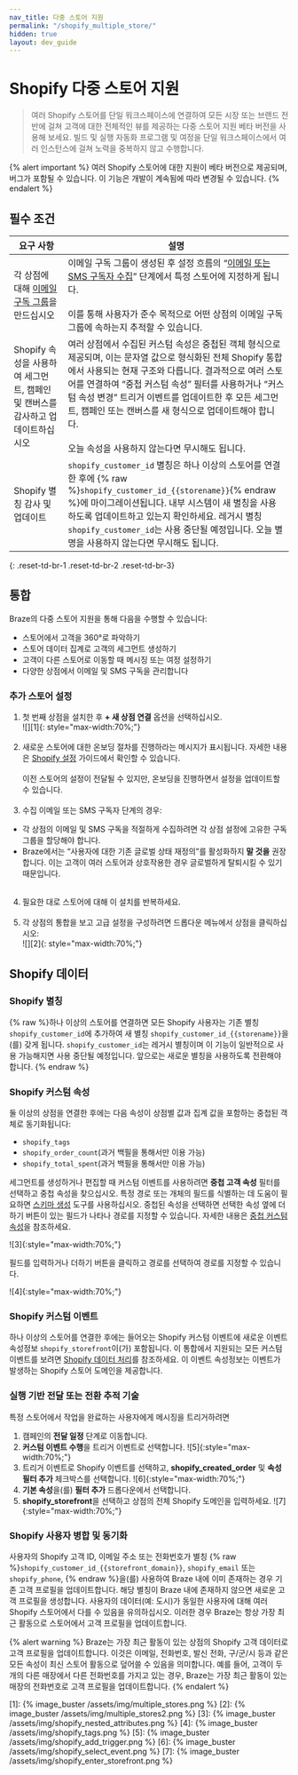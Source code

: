 ```yaml
---
nav_title: 다중 스토어 지원
permalink: "/shopify_multiple_store/"
hidden: true
layout: dev_guide
---
```


# Shopify 다중 스토어 지원

> 여러 Shopify 스토어를 단일 워크스페이스에 연결하여 모든 시장 또는 브랜드 전반에 걸쳐 고객에 대한 전체적인 뷰를 제공하는 다중 스토어 지원 베타 버전을 사용해 보세요. 빌드 및 실행 자동화 프로그램 및 여정을 단일 워크스페이스에서 여러 인스턴스에 걸쳐 노력을 중복하지 않고 수행합니다. 

{% alert important %}
여러 Shopify 스토어에 대한 지원이 베타 버전으로 제공되며, 버그가 포함될 수 있습니다. 이 기능은 개발이 계속됨에 따라 변경될 수 있습니다.
{% endalert %}

## 필수 조건

| 요구 사항 | 설명 |
| ----------- | ----------- |
| 각 상점에 대해 [이메일 구독 그룹]({{site.baseurl}}/user_guide/message_building_by_channel/email/managing_user_subscriptions#create-a-group)을 만드십시오 | 이메일 구독 그룹이 생성된 후 설정 흐름의 “[이메일 또는 SMS 구독자 수집]({{site.baseurl}}/partners/message_orchestration/channel_extensions/ecommerce/shopify/setting_up_shopify/#step-5-collect-email-or-sms-subscribers)” 단계에서 특정 스토어에 지정하게 됩니다.<br><br>이를 통해 사용자가 준수 목적으로 어떤 상점의 이메일 구독 그룹에 속하는지 추적할 수 있습니다. |
| Shopify 속성을 사용하여 세그먼트, 캠페인 및 캔버스를 감사하고 업데이트하십시오 | 여러 상점에서 수집된 커스텀 속성은 중첩된 객체 형식으로 제공되며, 이는 문자열 값으로 형식화된 전체 Shopify 통합에서 사용되는 현재 구조와 다릅니다. 결과적으로 여러 스토어를 연결하여 “중첩 커스텀 속성” 필터를 사용하거나 “커스텀 속성 변경” 트리거 이벤트를 업데이트한 후 모든 세그먼트, 캠페인 또는 캔버스를 새 형식으로 업데이트해야 합니다.<br><br>오늘 속성을 사용하지 않는다면 무시해도 됩니다. |
| Shopify 별칭 감사 및 업데이트 | `shopify_customer_id` 별칭은 하나 이상의 스토어를 연결한 후에 {% raw %}`shopify_customer_id_{{storename}}`{% endraw %}에 마이그레이션됩니다. 내부 시스템이 새 별칭을 사용하도록 업데이트하고 있는지 확인하세요. 레거시 별칭 `shopify_customer_id`는 사용 중단될 예정입니다. 오늘 별명을 사용하지 않는다면 무시해도 됩니다. |
{: .reset-td-br-1 .reset-td-br-2 .reset-td-br-3}

## 통합
Braze의 다중 스토어 지원을 통해 다음을 수행할 수 있습니다:
- 스토어에서 고객을 360°로 파악하기
- 스토어 데이터 집계로 고객의 세그먼트 생성하기 
- 고객이 다른 스토어로 이동할 때 메시징 또는 여정 설정하기
- 다양한 상점에서 이메일 및 SMS 구독을 관리합니다

### 추가 스토어 설정
1. 첫 번째 상점을 설치한 후 **\+ 새 상점 연결** 옵션을 선택하십시오.<br>![][1]{: style="max-width:70%;"}<br><br>
2. 새로운 스토어에 대한 온보딩 절차를 진행하라는 메시지가 표시됩니다. 자세한 내용은 [Shopify 설정]({{site.baseurl}}/partners/message_orchestration/channel_extensions/ecommerce/shopify/setting_up_shopify/) 가이드에서 확인할 수 있습니다.<br><br>이전 스토어의 설정이 전달될 수 있지만, 온보딩을 진행하면서 설정을 업데이트할 수 있습니다.<br><br>
3. 수집 이메일 또는 SMS 구독자 단계의 경우:
- 각 상점의 이메일 및 SMS 구독을 적절하게 수집하려면 각 상점 설정에 고유한 구독 그룹을 할당해야 합니다. 
- Braze에서는 “사용자에 대한 기존 글로벌 상태 재정의”를 활성화하지 **말 것을** 권장합니다. 이는 고객이 여러 스토어과 상호작용한 경우 글로벌하게 탈퇴시킬 수 있기 때문입니다.<br><br>
4. 필요한 대로 스토어에 대해 이 설치를 반복하세요.<br><br>
5. 각 상점의 통합을 보고 고급 설정을 구성하려면 드롭다운 메뉴에서 상점을 클릭하십시오:<br>![][2]{: style="max-width:70%;"}

## Shopify 데이터

### Shopify 별칭

{% raw %}하나 이상의 스토어를 연결하면 모든 Shopify 사용자는 기존 별칭 `shopify_customer_id`에 추가하여 새 별칭 `shopify_customer_id_{{storename}}`을(를) 갖게 됩니다. `shopify_customer_id`는 레거시 별칭이며 이 기능이 일반적으로 사용 가능해지면 사용 중단될 예정입니다. 앞으로는 새로운 별칭을 사용하도록 전환해야 합니다. {% endraw %}

### Shopify 커스텀 속성

둘 이상의 상점을 연결한 후에는 다음 속성이 상점별 값과 집계 값을 포함하는 중첩된 객체로 동기화됩니다:
- `shopify_tags`
- `shopify_order_count`(과거 백필을 통해서만 이용 가능)
- `shopify_total_spent`(과거 백필을 통해서만 이용 가능)

세그먼트를 생성하거나 편집할 때 커스텀 이벤트를 사용하려면 **중첩 고객 속성** 필터를 선택하고 중첩 속성을 찾으십시오. 특정 경로 또는 개체의 필드를 식별하는 데 도움이 필요하면 [스키마 생성]({{site.baseurl}}/user_guide/data_and_analytics/custom_data/custom_attributes/nested_custom_attribute_support#generate-schema) 도구를 사용하십시오. 중첩된 속성을 선택하면 선택한 속성 옆에 더하기 버튼이 있는 필드가 나타나 경로를 지정할 수 있습니다. 자세한 내용은 [중첩 커스텀 속성]({{site.baseurl}}/user_guide/data_and_analytics/custom_data/custom_attributes/nested_custom_attribute_support/)을 참조하세요.

![3]{:style="max-width:70%;"}

필드를 입력하거나 더하기 버튼을 클릭하고 경로를 선택하여 경로를 지정할 수 있습니다.

![4]{:style="max-width:70%;"}

### Shopify 커스텀 이벤트

하나 이상의 스토어를 연결한 후에는 들어오는 Shopify 커스텀 이벤트에 새로운 이벤트 속성정보 `shopify_storefront`이(가) 포함됩니다. 이 통합에서 지원되는 모든 커스텀 이벤트를 보려면 [Shopify 데이터 처리]({{site.baseurl}}/partners/message_orchestration/channel_extensions/ecommerce/shopify/shopify_data_processing#supported-shopify-events)를 참조하세요. 이 이벤트 속성정보는 이벤트가 발생하는 Shopify 스토어 도메인을 제공합니다.

### 실행 기반 전달 또는 전환 추적 기술

특정 스토어에서 작업을 완료하는 사용자에게 메시징을 트리거하려면

1. 캠페인의 **전달 일정** 단계로 이동합니다.
2. **커스텀 이벤트 수행**을 트리거 이벤트로 선택합니다.
![5]{:style="max-width:70%;"}
3. 트리거 이벤트로 Shopify 이벤트를 선택하고, **shopify_created_order** 및 **속성 필터 추가** 체크박스를 선택합니다.
![6]{:style="max-width:70%;"}
4. **기본 속성**을(를) **필터 추가** 드롭다운에서 선택합니다.
5. **shopify_storefront**을 선택하고 상점의 전체 Shopify 도메인을 입력하세요.
![7]{:style="max-width:70%;"}


### Shopify 사용자 병합 및 동기화

사용자의 Shopify 고객 ID, 이메일 주소 또는 전화번호가 별칭 {% raw %}`shopify_customer_id_{{storefront_domain}}`, `shopify_email` 또는 `shopify_phone`, {% endraw %}을(를) 사용하여 Braze 내에 이미 존재하는 경우 기존 고객 프로필을 업데이트합니다. 해당 별칭이 Braze 내에 존재하지 않으면 새로운 고객 프로필을 생성합니다. 사용자의 데이터(예: 도시)가 동일한 사용자에 대해 여러 Shopify 스토어에서 다를 수 있음을 유의하십시오. 이러한 경우 Braze는 항상 가장 최근 활동으로 스토어에서 고객 프로필을 업데이트합니다. 

{% alert warning %}
Braze는 가장 최근 활동이 있는 상점의 Shopify 고객 데이터로 고객 프로필을 업데이트합니다. 이것은 이메일, 전화번호, 발신 전화, 구/군/시 등과 같은 모든 속성이 최신 스토어 활동으로 덮어쓸 수 있음을 의미합니다. 예를 들어, 고객이 두 개의 다른 매장에서 다른 전화번호를 가지고 있는 경우, Braze는 가장 최근 활동이 있는 매장의 전화번호로 고객 프로필을 업데이트합니다.
{% endalert %}

[1]: {% image_buster /assets/img/multiple_stores.png %}
[2]: {% image_buster /assets/img/multiple_stores2.png %}
[3]: {% image_buster /assets/img/shopify_nested_attributes.png %}
[4]: {% image_buster /assets/img/shopify_tags.png %}
[5]: {% image_buster /assets/img/shopify_add_trigger.png %}
[6]: {% image_buster /assets/img/shopify_select_event.png %}
[7]: {% image_buster /assets/img/shopify_enter_storefront.png %}
